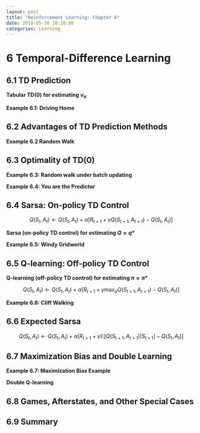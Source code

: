 ```yaml
---
layout: post
title: "Reinforcement Learning: Chapter 6"
date: 2018-05-30 18:10:00
categories: Learning
---
```


# 6 Temporal-Difference Learning

## 6.1 TD Prediction

**Tabular TD(0) for estimating $v_\pi$**

**Example 6.1: Driving Home**

## 6.2 Advantages of TD Prediction Methods

**Example 6.2 Random Walk**

## 6.3 Optimality of TD(0)

**Example 6.3: Random walk under batch updating**

**Example 6.4: You are the Predictor**

## 6.4 Sarsa: On-policy TD Control

$$
Q(S_t, A_t) \leftarrow Q(S_t, A_t) + \alpha [R_{t+1} + \gamma Q(S_{t+1}, A_{t+1}) - Q(S_t, A_t)]
$$

**Sarsa (on-policy TD control) for estimating $Q \approx q*$**

**Example 6.5: Windy Gridworld**

## 6.5 Q-learning: Off-policy TD Control

**Q-learning (off-policy TD control) for estimating $\pi \approx \pi*$**

$$
Q(S_t, A_t) \leftarrow Q(S_t, A_t) + \alpha [R_{t+1} + \gamma \max_a Q(S_{t+1}, A_{t+1}) - Q(S_t, A_t)]
$$

**Example 6.6: Cliff Walking**

## 6.6 Expected Sarsa

$$
Q(S_t, A_t) \leftarrow Q(S_t, A_t) + \alpha [R_{t+1} + \gamma \mathbb{E}[Q(S_{t+1}, A_{t+1}) | S_{t+1}] - Q(S_t, A_t)]
$$


## 6.7 Maximization Bias and Double Learning

**Example 6.7: Maximization Bias Example**

**Double Q-learning**

## 6.8 Games, Afterstates, and Other Special Cases



## 6.9 Summary








